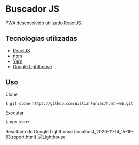 # Buscador JS

PWA desenvolvido utilizado ReactJS.

## Tecnologias utilizadas

- [ReactJS](https://pt-br.reactjs.org/)
- [npm](https://www.npmjs.com/) 
- [Yarn](https://yarnpkg.com/)
- [Google Lighthouse](https://developers.google.com/web/ilt/pwa/lighthouse-pwa-analysis-tool)

## Uso
Clone
```bash
$ git clone https://github.com/WillianFarias/hunt-web.git
```
Executar
```bash
$ npm start
```
Resultado do Google Lighthouse (localhost_2020-11-14_15-19-53.report.html)
![Lighthouse](https://user-images.githubusercontent.com/13625877/99154558-8ea09700-268f-11eb-8ade-132081875f62.png)
